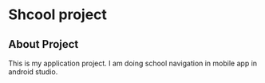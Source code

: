 # Shcool project

## About Project
This is my application project. I am doing school navigation in mobile app in android studio.

